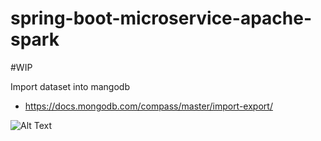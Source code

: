 # spring-boot-microservice-apache-spark

#WIP

Import dataset into mangodb

- https://docs.mongodb.com/compass/master/import-export/

![Alt Text](https://cdn-images-1.medium.com/max/1600/1*os1hoijFv6Iupb11uKAKIA.gif)


